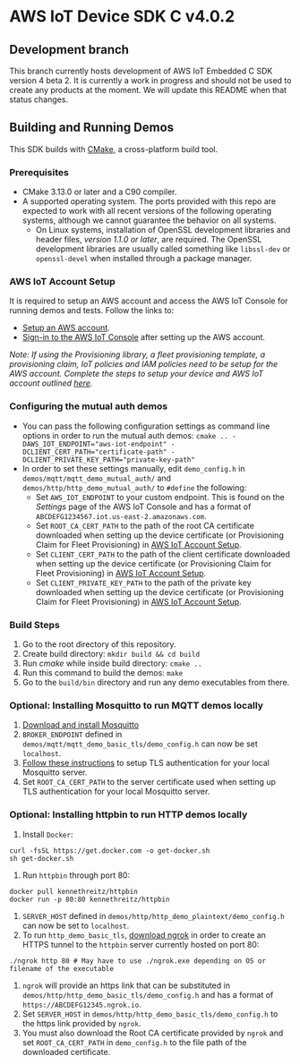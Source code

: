 # AWS IoT Device SDK C v4.0.2

## Development branch
This branch currently hosts development of AWS IoT Embedded C SDK version 4 beta 2. It is currently a work in progress and should not be used to create any products at the moment.  We will update this README when that status changes.

## Building and Running Demos

This SDK builds with [CMake](https://cmake.org/), a cross-platform build tool.

### Prerequisites
- CMake 3.13.0 or later and a C90 compiler.
- A supported operating system. The ports provided with this repo are expected to work with all recent versions of the following operating systems, although we cannot guarantee the behavior on all systems.
    - On Linux systems, installation of OpenSSL development libraries and header files, *version 1.1.0 or later*, are required. The OpenSSL development libraries are usually called something like `libssl-dev` or `openssl-devel` when installed through a package manager.

### AWS IoT Account Setup
It is required to setup an AWS account and access the AWS IoT Console for running demos and tests. Follow the links to: 
- [Setup an AWS account](https://docs.aws.amazon.com/iot/latest/developerguide/iot-console-signin.html). 
- [Sign-in to the AWS IoT Console](https://docs.aws.amazon.com/iot/latest/developerguide/iot-console-signin.html) after setting up the AWS account.

*Note: If using the Provisioning library, a fleet provisioning template, a provisioning claim, IoT policies and IAM policies need to be setup for the AWS account. Complete the steps to setup your device and AWS IoT account outlined [here](https://docs.aws.amazon.com/iot/latest/developerguide/provision-wo-cert.html#use-claim).*

### Configuring the mutual auth demos
- You can pass the following configuration settings as command line options in order to run the mutual auth demos: `cmake .. -DAWS_IOT_ENDPOINT="aws-iot-endpoint" -DCLIENT_CERT_PATH="certificate-path" -DCLIENT_PRIVATE_KEY_PATH="private-key-path"`
- In order to set these settings manually, edit `demo_config.h` in `demos/mqtt/mqtt_demo_mutual_auth/` and `demos/http/http_demo_mutual_auth/` to `#define` the following:
    - Set `AWS_IOT_ENDPOINT` to your custom endpoint. This is found on the *Settings* page of the AWS IoT Console and has a format of `ABCDEFG1234567.iot.us-east-2.amazonaws.com`.
    - Set `ROOT_CA_CERT_PATH` to the path of the root CA certificate downloaded when setting up the device certificate (or Provisioning Claim for Fleet Provisioning) in [AWS IoT Account Setup](https://github.com/aws/aws-iot-device-sdk-embedded-C/tree/v4_beta#aws-iot-account-setup).
    - Set `CLIENT_CERT_PATH` to the path of the client certificate downloaded when setting up the device certificate (or Provisioning Claim for Fleet Provisioning) in [AWS IoT Account Setup](https://github.com/aws/aws-iot-device-sdk-embedded-C/tree/v4_beta#aws-iot-account-setup).
    - Set `CLIENT_PRIVATE_KEY_PATH` to the path of the private key downloaded when setting up the device certificate (or Provisioning Claim for Fleet Provisioning) in [AWS IoT Account Setup](https://github.com/aws/aws-iot-device-sdk-embedded-C/tree/v4_beta#aws-iot-account-setup).

### Build Steps
1. Go to the root directory of this repository.
1. Create build directory: `mkdir build && cd build`
1. Run *cmake* while inside build directory: `cmake ..`
1. Run this command to build the demos: `make`
1. Go to the `build/bin` directory and run any demo executables from there.

### Optional: Installing Mosquitto to run MQTT demos locally
1. [Download and install Mosquitto](https://mosquitto.org/download/)
1. `BROKER_ENDPOINT` defined in `demos/mqtt/mqtt_demo_basic_tls/demo_config.h` can now be set `localhost`. 
1. [Follow these instructions](https://dzone.com/articles/secure-communication-with-tls-and-the-mosquitto-broker) to setup TLS authentication for your local Mosquitto server.
1. Set `ROOT_CA_CERT_PATH` to the server certificate used when setting up TLS authentication for your local Mosquitto server.

### Optional: Installing httpbin to run HTTP demos locally 
1. Install `Docker`:
```shell
curl -fsSL https://get.docker.com -o get-docker.sh
sh get-docker.sh
```
1. Run `httpbin` through port 80: 
```shell
docker pull kennethreitz/httpbin
docker run -p 80:80 kennethreitz/httpbin
```
1. `SERVER_HOST` defined in `demos/http/http_demo_plaintext/demo_config.h` can now be set to `localhost`.
1. To run `http_demo_basic_tls`, [download ngrok](https://ngrok.com/download) in order to create an HTTPS tunnel to the `httpbin` server currently hosted on port 80:
```shell
./ngrok http 80 # May have to use ./ngrok.exe depending on OS or filename of the executable
```
1. `ngrok` will provide an https link that can be substituted in `demos/http/http_demo_basic_tls/demo_config.h` and has a format of `https://ABCDEFG12345.ngrok.io`.
1. Set `SERVER_HOST` in `demos/http/http_demo_basic_tls/demo_config.h` to the https link provided by `ngrok`. 
1. You must also download the Root CA certificate provided by `ngrok` and set `ROOT_CA_CERT_PATH` in `demo_config.h` to the file path of the downloaded certificate.
